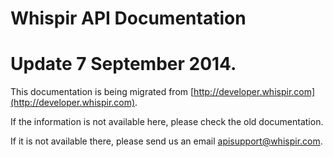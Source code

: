 Whispir API Documentation
========

# Update 7 September 2014.

This documentation is being migrated from [http://developer.whispir.com](http://developer.whispir.com).

If the information is not available here, please check the old documentation.

If it is not available there, please send us an email [apisupport@whispir.com](mailto:apisupport@whispir.com).